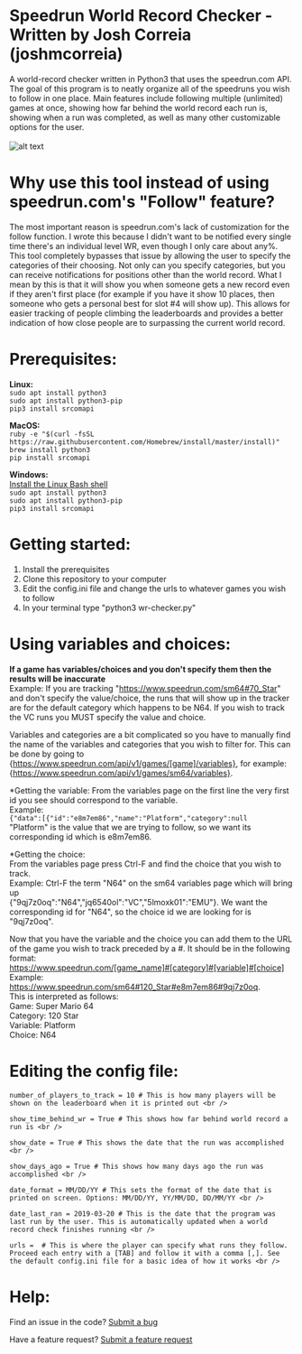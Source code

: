 # Speedrun World Record Checker - Written by Josh Correia (joshmcorreia)
A world-record checker written in Python3 that uses the speedrun.com API. The goal of this program is to neatly organize all of the speedruns you wish to follow in one place. Main features include following multiple (unlimited) games at once, showing how far behind the world record each run is, showing when a run was completed, as well as many other customizable options for the user.<br />
<br />
![alt text](https://i.imgur.com/ErxixIu.png)

# Why use this tool instead of using speedrun.com's "Follow" feature?
The most important reason is speedrun.com's lack of customization for the follow function. I wrote this because I didn't want to be notified every single time there's an individual level WR, even though I only care about any%. This tool completely bypasses that issue by allowing the user to specify the categories of their choosing. Not only can you specify categories, but you can receive notifications for positions other than the world record. What I mean by this is that it will show you when someone gets a new record even if they aren't first place (for example if you have it show 10 places, then someone who gets a personal best for slot #4 will show up). This allows for easier tracking of people climbing the leaderboards and provides a better indication of how close people are to surpassing the current world record. <br />

# Prerequisites:
**Linux:** <br />
```sudo apt install python3``` <br />
```sudo apt install python3-pip```  <br />
```pip3 install srcomapi```  <br />

**MacOS:** <br />
```ruby -e "$(curl -fsSL https://raw.githubusercontent.com/Homebrew/install/master/install)"``` <br />
```brew install python3``` <br />
```pip install srcomapi``` <br />

**Windows:** <br />
[Install the Linux Bash shell](https://www.howtogeek.com/249966/how-to-install-and-use-the-linux-bash-shell-on-windows-10/) <br />
```sudo apt install python3``` <br />
```sudo apt install python3-pip```  <br />
```pip3 install srcomapi```  <br />

# Getting started:
1) Install the prerequisites <br />
2) Clone this repository to your computer <br />
3) Edit the config.ini file and change the urls to whatever games you wish to follow
4) In your terminal type "python3 wr-checker.py"


# Using variables and choices:

**If a game has variables/choices and you don't specify them then the results will be inaccurate** <br />
Example: If you are tracking "https://www.speedrun.com/sm64#70_Star" and don't specify the value/choice, the runs that will show up in the tracker are for the default category which happens to be N64. If you wish to track the VC runs you MUST specify the value and choice. <br />

Variables and categories are a bit complicated so you have to manually find the name of the variables and categories that you wish to filter for. This can be done by going to {https://www.speedrun.com/api/v1/games/[game]/variables}, for example: {https://www.speedrun.com/api/v1/games/sm64/variables}. <br />


*Getting the variable:
From the variables page on the first line the very first id you see should correspond to the variable. <br />
Example: <br />
```{"data":[{"id":"e8m7em86","name":"Platform","category":null``` <br />
"Platform" is the value that we are trying to follow, so we want its corresponding id which is e8m7em86. <br />

*Getting the choice: <br />
From the variables page press Ctrl-F and find the choice that you wish to track. <br />
Example: Ctrl-F the term "N64" on the sm64 variables page which will bring up  <br />{"9qj7z0oq":"N64","jq6540ol":"VC","5lmoxk01":"EMU"}. We want the corresponding id for "N64", so the choice id we are looking for is "9qj7z0oq". <br />

Now that you have the variable and the choice you can add them to the URL of the game you wish to track preceded by a #. It should be in the following format: <br />
https://www.speedrun.com/[game_name]#[category]#[variable]#[choice] <br />
Example: https://www.speedrun.com/sm64#120_Star#e8m7em86#9qj7z0oq. <br />
This is interpreted as follows: <br />
Game: Super Mario 64 <br />
Category: 120 Star <br />
Variable: Platform <br />
Choice: N64 <br />



# Editing the config file:
```
number_of_players_to_track = 10 # This is how many players will be shown on the leaderboard when it is printed out <br />

show_time_behind_wr = True # This shows how far behind world record a run is <br />

show_date = True # This shows the date that the run was accomplished <br />

show_days_ago = True # This shows how many days ago the run was accomplished <br />

date_format = MM/DD/YY # This sets the format of the date that is printed on screen. Options: MM/DD/YY, YY/MM/DD, DD/MM/YY <br />

date_last_ran = 2019-03-20 # This is the date that the program was last run by the user. This is automatically updated when a world record check finishes running <br />

urls =  # This is where the player can specify what runs they follow. Proceed each entry with a [TAB] and follow it with a comma [,]. See the default config.ini file for a basic idea of how it works <br />
```


# Help:

Find an issue in the code? [Submit a bug](https://github.com/joshmcorreia/Speedrun-WR-Checker/issues)

Have a feature request? [Submit a feature request](https://github.com/joshmcorreia/Speedrun-WR-Checker/pulls)
